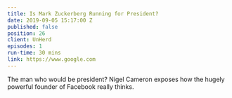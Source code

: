 ```yaml
---
title: Is Mark Zuckerberg Running for President?
date: 2019-09-05 15:17:00 Z
published: false
position: 26
client: UnHerd
episodes: 1
run-time: 30 mins
link: https://www.google.com
---
```


The man who would be president? Nigel Cameron exposes how the hugely powerful founder of Facebook really thinks. 